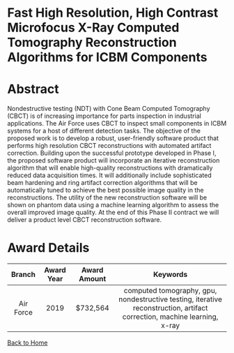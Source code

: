 
Fast High Resolution, High Contrast Microfocus X-Ray Computed Tomography Reconstruction Algorithms for ICBM Components
======================================================================================================================

# Abstract


Nondestructive testing (NDT) with Cone Beam Computed Tomography (CBCT) is of increasing importance for parts inspection in industrial applications. The Air Force uses CBCT to inspect small components in ICBM systems for a host of different detection tasks. The objective of the proposed work is to develop a robust, user-friendly software product that performs high resolution CBCT reconstructions with automated artifact correction. Building upon the successful prototype developed in Phase I, the proposed software product will incorporate an iterative reconstruction algorithm that will enable high-quality reconstructions with dramatically reduced data acquisition times. It will additionally include sophisticated beam hardening and ring artifact correction algorithms that will be automatically tuned to achieve the best possible image quality in the reconstructions. The utility of the new reconstruction software will be shown on phantom data using a machine learning algorithm to assess the overall improved image quality. At the end of this Phase II contract we will deliver a product level CBCT reconstruction software.  

# Award Details

|Branch|Award Year|Award Amount|Keywords|
| :---: | :---: | :---: | :---: |
|Air Force|2019|$732,564|computed tomography, gpu, nondestructive testing, iterative reconstruction, artifact correction, machine learning, x-ray|
  
  


[Back to Home](https://github.com/chrischow/dod_sbir_awards#1392)